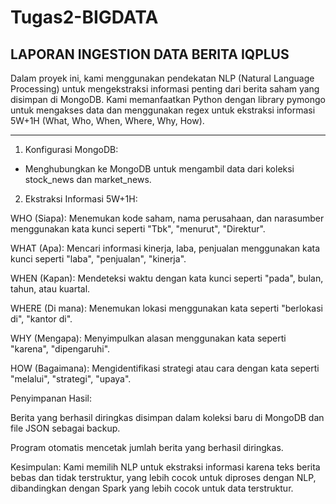 # Tugas2-BIGDATA

LAPORAN INGESTION DATA BERITA IQPLUS
---
Dalam proyek ini, kami menggunakan pendekatan NLP (Natural Language Processing) untuk mengekstraksi informasi penting dari berita saham yang disimpan di MongoDB. Kami memanfaatkan Python dengan library pymongo untuk mengakses data dan menggunakan regex untuk ekstraksi informasi 5W+1H (What, Who, When, Where, Why, How).

---
1. Konfigurasi MongoDB:
- Menghubungkan ke MongoDB untuk mengambil data dari koleksi stock_news dan market_news.

2. Ekstraksi Informasi 5W+1H:

WHO (Siapa): Menemukan kode saham, nama perusahaan, dan narasumber menggunakan kata kunci seperti "Tbk", "menurut", "Direktur".

WHAT (Apa): Mencari informasi kinerja, laba, penjualan menggunakan kata kunci seperti "laba", "penjualan", "kinerja".

WHEN (Kapan): Mendeteksi waktu dengan kata kunci seperti "pada", bulan, tahun, atau kuartal.

WHERE (Di mana): Menemukan lokasi menggunakan kata seperti "berlokasi di", "kantor di".

WHY (Mengapa): Menyimpulkan alasan menggunakan kata seperti "karena", "dipengaruhi".

HOW (Bagaimana): Mengidentifikasi strategi atau cara dengan kata seperti "melalui", "strategi", "upaya".

Penyimpanan Hasil:

Berita yang berhasil diringkas disimpan dalam koleksi baru di MongoDB dan file JSON sebagai backup.

Program otomatis mencetak jumlah berita yang berhasil diringkas.

Kesimpulan: Kami memilih NLP untuk ekstraksi informasi karena teks berita bebas dan tidak terstruktur, yang lebih cocok untuk diproses dengan NLP, dibandingkan dengan Spark yang lebih cocok untuk data terstruktur.
